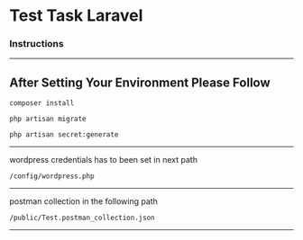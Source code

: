 # Test Task Laravel

### Instructions
---------------------------
After Setting Your Environment Please Follow 
---------------------------
```
composer install

php artisan migrate

php artisan secret:generate
```

---------------------------------------------------
wordpress credentials has to been set in next path
```
/config/wordpress.php
```
----------------------------------------------------

postman collection in the following path
```
/public/Test.postman_collection.json
```
----------------------------------------------------

